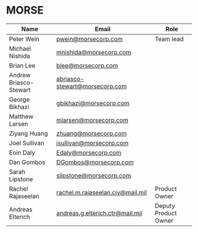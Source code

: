 # MORSE

| Name | Email | Role |
| ---- | ----- | ---- |
| Peter Wein | pwein@morsecorp.com | Team lead |
| Michael Nishida | mnishida@morsecorp.com | |
| Brian Lee | blee@morsecorp.com | |
| Andrew Briasco-Stewart | abriasco-stewart@morsecorp.com | |
| George Bikhazi | gbikhazi@morsecorp.com | |
| Matthew Larsen | mlarsen@morsecorp.com | |
| Ziyang Huang | zhuang@morsecorp.com | |
| Joel Sullivan | jsullivan@morsecorp.com | |
| Eoin Daly | Edaly@morsecorp.com | |
| Dan Gombos | DGombos@morsecorp.com | |
| Sarah Lipstone | slipstone@morsecorp.com | |
| Rachel Rajaseelan | rachel.m.rajaseelan.civ@mail.mil | Product Owner |
| Andreas Elterich | andreas.g.elterich.ctr@mail.mil | Deputy Product Owner |
